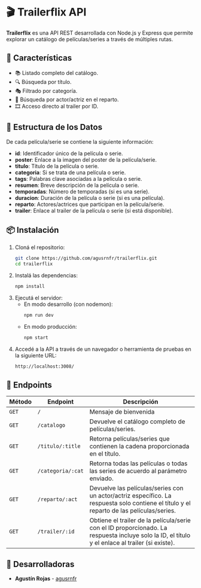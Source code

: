 # 🎬 Trailerflix API

**Trailerflix** es una API REST desarrollada con Node.js y Express que permite explorar un catálogo de películas/series a través de múltiples rutas.

## 🚀 Características

- 📚 Listado completo del catálogo.
- 🔍 Búsqueda por título.
- 🎭 Filtrado por categoría.
- 👥 Búsqueda por actor/actriz en el reparto.
- 🎞 Acceso directo al trailer por ID.

## 📖 Estructura de los Datos

De cada película/serie se contiene la siguiente información:
- **id**: Identificador único de la película o serie.
- **poster**: Enlace a la imagen del poster de la película/serie.
- **titulo**: Título de la película o serie.
- **categoria**: Si se trata de una película o serie.
- **tags**: Palabras clave asociadas a la película o serie.
- **resumen**: Breve descripción de la película o serie.
- **temporadas**: Número de temporadas (si es una serie).
- **duracion**: Duración de la película o serie (si es una película).
- **reparto**: Actores/actrices que participan en la película/serie.
- **trailer**: Enlace al trailer de la película o serie (si está disponible).

## 📦 Instalación

1. Cloná el repositorio:
   ```bash
   git clone https://github.com/agusrnfr/trailerflix.git
   cd trailerflix
    ```
2. Instalá las dependencias:
    ```bash
    npm install
    ```
3. Ejecutá el servidor:
   * En modo desarrollo (con nodemon):
        ```bash
        npm run dev
        ```
   * En modo producción:
        ```bash
        npm start
        ```
4. Accedé a la API a través de un navegador o herramienta de pruebas en la siguiente URL:
   ```bash
   http://localhost:3008/
   ```

## 🔧 Endpoints

| Método | Endpoint          | Descripción                                                                                                                                     |
| ------ | ----------------- | ----------------------------------------------------------------------------------------------------------------------------------------------- |
| `GET`  | `/`               | Mensaje de bienvenida                                                                                                                           |
| `GET`  | `/catalogo`       | Devuelve el catálogo completo de películas/series.                                                                                              |
| `GET`  | `/titulo/:title`  | Retorna películas/series que contienen la cadena proporcionada en el título.                                                                    |
| `GET`  | `/categoria/:cat` | Retorna todas las películas o todas las series de acuerdo al parámetro enviado.                                                                 |
| `GET`  | `/reparto/:act`   | Devuelve las películas/series con un actor/actriz específico. La respuesta solo contiene el título y el reparto de las películas/series.        |
| `GET`  | `/trailer/:id`    | Obtiene el trailer de la película/serie con el ID proporcionado. La respuesta incluye solo la ID, el título y el enlace al trailer (si existe). |

## 👥 Desarrolladoras

- **Agustín Rojas** - [agusrnfr](https://github.com/agusrnfr)